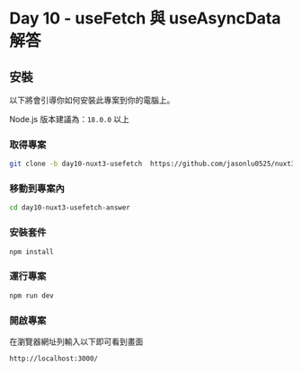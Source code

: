 # Day 10 - useFetch 與 useAsyncData 解答

## 安裝

以下將會引導你如何安裝此專案到你的電腦上。

Node.js 版本建議為：`18.0.0` 以上

### 取得專案

```bash
git clone -b day10-nuxt3-usefetch  https://github.com/jasonlu0525/nuxt3-live-answer.git day10-nuxt3-usefetch-answer
```

### 移動到專案內

```bash
cd day10-nuxt3-usefetch-answer
```

### 安裝套件

```bash
npm install
```

### 運行專案

```bash
npm run dev
```

### 開啟專案

在瀏覽器網址列輸入以下即可看到畫面

```bash
http://localhost:3000/
```
